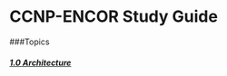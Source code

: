 # CCNP-ENCOR Study Guide

###Topics

##### [1.0 Architecture](https://github.com/network-dluong/CCNP-ENCOR/tree/1.0-Architecture)

